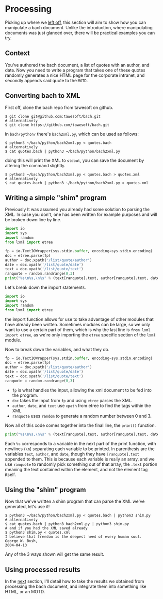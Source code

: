 # Processing

Picking up where we [left off](intro.md), this section will aim to show how you
can manipulate a bach document. Unlike the introduction, where manipulating
documents was just glanced over, there will be practical examples you can try.

## Context

You've authored the bach document, a list of quotes with an author, and date.
Now you need to write a program that takes one of these quotes randomly
generates a nice HTML page for the corporate intranet, and secondly appends
said quote to the `MOTD`.

## Converting bach to XML

First off, clone the bach repo from tawesoft on github.

```shell
$ git clone git@github.com:tawesoft/bach.git
# alternatively
$ git clone https://github.com/tawesoft/bach.git
```

in `bach/python/` there's `bach2xml.py`, which can be used as follows:

```shell
$ python3 ~/bach/python/bach2xml.py < quotes.bach
# alternatively
$ cat quotes.bach | python3 ~/bach/python/bach2xml.py
```

doing this will print the XML to `stdout`, you can save the document by altering
the command slightly.

```shell
$ python3 ~/bach/python/bach2xml.py < quotes.bach > quotes.xml
# alternatively
$ cat quotes.bach | python3 ~/bach/python/bach2xml.py > quotes.xml
```


## Writing a simple "shim" program

Previously It was assumed you already had some solution to parsing the XML.
In case you don't, one has been written for example purposes and will be broken
down line by line.

```python
import io
import sys
import random
from lxml import etree

fp = io.TextIOWrapper(sys.stdin.buffer, encoding=sys.stdin.encoding)
doc = etree.parse(fp)
author = doc.xpath('/list/quote/author')
date = doc.xpath('/list/quote/date')
text = doc.xpath('/list/quote/text')
ranquote = random.randrange(0,3)
print("%s\n%s,\n%s" % (text[ranquote].text, author[ranquote].text, date[ranquote].text))
```

Let's break down the import statements.

```python
import io
import sys
import random
from lxml import etree
```

the import function allows for use to take advantage of other modules that have
already been written. Sometimes modules can be large, so we only want to use a
certain part of them, which is why the last line is `from lxml import etree`, as
we're only importing the `etree` specific section of the `lxml` module.

Now to break down the variables, and what they do.

```python
fp = io.TextIOWrapper(sys.stdin.buffer, encoding=sys.stdin.encoding)
doc = etree.parse(fp)
author = doc.xpath('/list/quote/author')
date = doc.xpath('/list/quote/date')
text = doc.xpath('/list/quote/text')
ranquote = random.randrange(0,3)
```

- `fp`  is what handles the input, allowing the xml document to be fed into the
program.
- `doc` takes the input from `fp` and using `etree` parses the XML.
- `author`, `date`, and `text` use `xpath` from etree to find the tags within the XML
- `ranquote` uses `random` to generate a random number between 0 and 3.

Now all of this code comes together into the final line, the `print()` function.

```python
print("%s\n%s,\n%s" % (text[ranquote].text, author[ranquote].text, date[ranquote].text))
```

Each `%s` corresponds to a variable in the next part of the print function, with
newlines (`\n`) separating each variable to be printed. In parenthesis are the
variables `text`, `author`, and `date`, though they have `[ranquote].text`
appended to them. This is because each variable is really an array, and we use
`ranquote` to randomly pick something out of that array, the `.text` portion
meaning the text contained within the element, and not the element tag itself.

## Using the "shim" program

Now that we've written a shim program that can parse the XML we've generated,
let's use it!

```shell
$ python3 ~/bach/python/bach2xml.py < quotes.bach | python3 shim.py
# alternatively
$ cat quotes.bach | python3 bach2xml.py | python3 shim.py
# and if you had the XML saved already
$ python3 shim.py < quotes.xml
I believe that freedom is the deepest need of every human soul.
George W. Bush,
2004-04-13
```

Any of the 3 ways shown will get the same result.

## Using processed results

In the [next]() section, I'll detail how to take the results we obtained from
processing the bach document, and integrate them into something like HTML, or
an MOTD.
